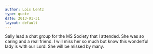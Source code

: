 ```yaml
---
author: Lois Lentz
type: quote
date: 2013-01-31
layout: default
---
```


Sally lead a chat group for the MS Society that I attended. She was so caring and a real friend. I will miss her so much but know this wonderful lady is with our Lord. She will be missed by many.